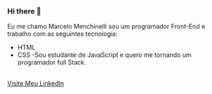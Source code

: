 ### Hi there 👋
Eu me chamo Marcelo Menchinelli sou um programador Front-End e trabalho com as seguintes tecnologia:
- HTML
- CSS
-Sou estudante de JavaScript e quero me tornando um programador full Stack.
<br>
<a href="https://www.linkedin.com/in/marcelo-menchinelli-b11ba6232/">Visite Meu Linkedln<a/>
<br
<img src="	https://img.shields.io/badge/LinkedIn-0077B5?style=for-the-badge&logo=linkedin&logoColor=white/">
